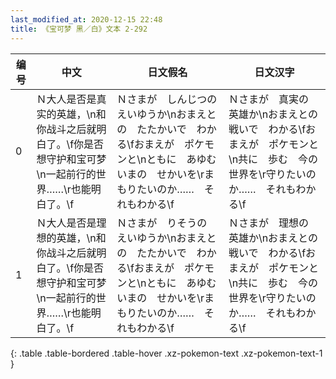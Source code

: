 ```yaml
---
last_modified_at: 2020-12-15 22:48
title: 《宝可梦 黑／白》文本 2-292
---
```

| 编号 | 中文 | 日文假名 | 日文汉字 |
| ---- | ---- | ---- | --- |
| 0 | Ｎ大人是否是真实的英雄，\n和你战斗之后就明白了。\f你是否想守护和宝可梦\n一起前行的世界……\r也能明白了。\f | Ｎさまが　しんじつの　えいゆうか\nおまえとの　たたかいで　わかる\fおまえが　ポケモンと\nともに　あゆむ　いまの　せかいを\rまもりたいのか……　それもわかる\f | Ｎさまが　真実の　英雄か\nおまえとの　戦いで　わかる\fおまえが　ポケモンと\n共に　歩む　今の　世界を\r守りたいのか……　それもわかる\f |
| 1 | Ｎ大人是否是理想的英雄，\n和你战斗之后就明白了。\f你是否想守护和宝可梦\n一起前行的世界……\r也能明白了。\f | Ｎさまが　りそうの　えいゆうか\nおまえとの　たたかいで　わかる\fおまえが　ポケモンと\nともに　あゆむ　いまの　せかいを\rまもりたいのか……　それもわかる\f | Ｎさまが　理想の　英雄か\nおまえとの　戦いで　わかる\fおまえが　ポケモンと\n共に　歩む　今の　世界を\r守りたいのか……　それもわかる\f |
{: .table .table-bordered .table-hover .xz-pokemon-text .xz-pokemon-text-1 }